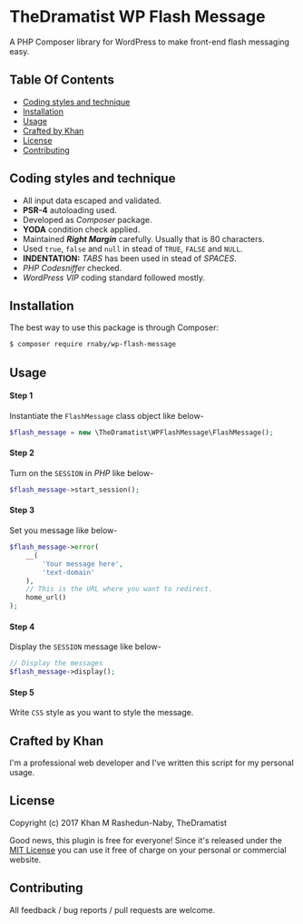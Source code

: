 # TheDramatist WP Flash Message

A PHP Composer library for WordPress to make front-end flash messaging easy.

## Table Of Contents

* [Coding styles and technique](#coding-styles-and-technique)
* [Installation](#installation)
* [Usage](#usage)
* [Crafted by Khan](#crafted-by-khan)
* [License](#license)
* [Contributing](#contributing)

## Coding styles and technique
* All input data escaped and validated.
* **PSR-4** autoloading used.
* Developed as *Composer* package.
* **YODA** condition check applied.
* Maintained ***Right Margin*** carefully. Usually that is 80 characters.
* Used `true`, `false` and `null` in stead of `TRUE`, `FALSE` and `NULL`.
* **INDENTATION:** *TABS* has been used in stead of *SPACES*.
* *PHP Codesniffer* checked.
* *WordPress VIP* coding standard followed mostly.

## Installation

The best way to use this package is through Composer:

```BASH
$ composer require rnaby/wp-flash-message
```

## Usage

#### Step 1
Instantiate the `FlashMessage` class object like below-
```php
$flash_message = new \TheDramatist\WPFlashMessage\FlashMessage();
```
#### Step 2
Turn on the `SESSION` in *PHP* like below-
```php
$flash_message->start_session();
```
#### Step 3
Set you message like below-
```php
$flash_message->error(
	__(
		'Your message here',
		'text-domain'
	),
	// This is the URL where you want to redirect.
	home_url()
);
```
#### Step 4
Display the `SESSION` message like below-
```php
// Display the messages
$flash_message->display();
```
#### Step 5
Write `CSS` style as you want to style the message.

## Crafted by Khan

I'm a professional web developer and I've written this script for my personal usage.

## License

Copyright (c) 2017 Khan M Rashedun-Naby, TheDramatist

Good news, this plugin is free for everyone! Since it's released under the [MIT License](LICENSE) you can use it free of charge on your personal or commercial website.

## Contributing

All feedback / bug reports / pull requests are welcome.
